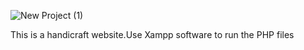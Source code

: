 ![New Project (1)](https://user-images.githubusercontent.com/49221982/114702871-3d7df780-9d42-11eb-9d3a-4c8b29ceadd9.png)


This is a handicraft website.Use Xampp software to run the PHP files
